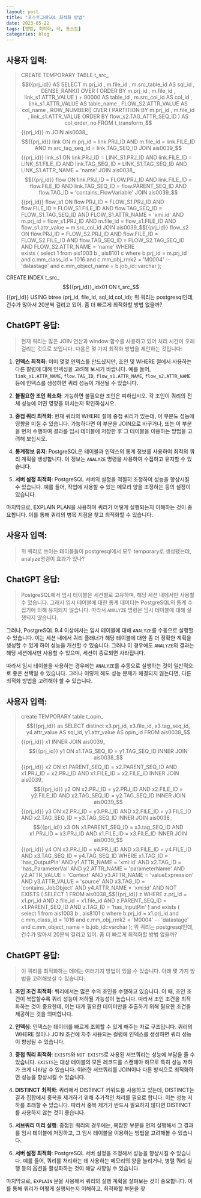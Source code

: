 ```yaml
---
layout: post
title: "포스트그레SQL 최적화 방법"
date: 2023-05-22
tags: [방법, 최적화, 레, 포스트]
categories: blog
---
```


## 사용자 입력:
> CREATE TEMPORARY TABLE t_src_$${{prj_id}} AS
SELECT
    m.prj_id
    , m.file_id
    , m.src_table_id AS sql_id
    , DENSE_RANK() OVER (
ORDER BY
    m.prj_id
    , m.file_id
    , link_s1.ATTR_VALUE
) + 90000 AS table_id
    , m.src_col_id AS col_id
    , link_s1.ATTR_VALUE AS table_name
    , FLOW_S2.ATTR_VALUE AS col_name
    , ROW_NUMBER() OVER (
    PARTITION BY m.prj_id
    , m.file_id
    , link_s1.ATTR_VALUE
ORDER BY
    flow_s2.TAG_ATTR_SEQ_ID
) AS col_order_no
FROM
    t_transform_$${{prj_id}} m
JOIN ais0038_$${{prj_id}} link ON
    m.prj_id = link.PRJ_ID
    AND m.file_id = link.FILE_ID
    AND m.src_tag_seq_id = link.TAG_SEQ_ID
JOIN ais0039_$${{prj_id}} link_s1 ON
    link.PRJ_ID = LINK_S1.PRJ_ID
    AND link.FILE_ID = LINK_S1.FILE_ID
    AND link.TAG_SEQ_ID = LINK_S1.TAG_SEQ_ID
    AND LINK_S1.ATTR_NAME = 'name'
JOIN ais0038_$${{prj_id}} flow ON
    link.PRJ_ID = FLOW.PRJ_ID
    AND link.FILE_ID = flow.FILE_ID
    AND link.TAG_SEQ_ID = flow.PARENT_SEQ_ID
    AND flow.TAG_ID = 'contains_FlowVariable'
JOIN ais0039_$${{prj_id}} flow_s1 ON
    flow.PRJ_ID = FLOW_S1.PRJ_ID
    AND flow.FILE_ID = FLOW_S1.FILE_ID
    AND flow.TAG_SEQ_ID = FLOW_S1.TAG_SEQ_ID
    AND FLOW_S1.ATTR_NAME = 'xmi:id'
    AND m.prj_id = flow_s1.PRJ_ID
    AND m.file_id = flow_s1.FILE_ID
    AND flow_s1.attr_value = m.src_col_id
JOIN ais0039_$${{prj_id}} flow_s2 ON
    flow.PRJ_ID = FLOW_S2.PRJ_ID
    AND flow.FILE_ID = FLOW_S2.FILE_ID
    AND flow.TAG_SEQ_ID = FLOW_S2.TAG_SEQ_ID
    AND FLOW_S2.ATTR_NAME = 'name'
WHERE 	
exists (
		select
							1
		from
			  ais1003 b
			, ais8101 c
		where
			b.prj_id = m.prj_id
			and c.mm_class_id = 1016
			and c.mm_obj_rmk2 = 'M0004'
			-- 'datastage'
			and c.mm_object_name = b.job_id::varchar
	);      

CREATE INDEX t_src_$${{prj_id}}_idx01 ON t_src_$${{prj_id}} USING btree (prj_id, file_id, sql_id,col_id);
위 쿼리는 postgresql인데, 건수가 많아서 20분씩 걸리고 있어. 좀 더 빠르게 최적화할 방법 없을까?

## ChatGPT 응답:
> 현재 쿼리는 많은 JOIN 연산과 window 함수를 사용하고 있어 처리 시간이 오래 걸리는 것으로 보입니다. 다음은 몇 가지 최적화 방법을 제안하는 것입니다:

1. **인덱스 최적화**: 이미 몇몇 인덱스를 만드셨지만, 조인 및 WHERE 절에서 사용하는 다른 칼럼에 대해 인덱싱을 고려해 보시기 바랍니다. 예를 들어, `link_s1.ATTR_NAME`, `flow.TAG_ID`, `flow_s1.ATTR_NAME`, `flow_s2.ATTR_NAME` 등에 인덱스를 생성하면 쿼리 성능이 개선될 수 있습니다.

2. **불필요한 조인 최소화**: 가능하면 불필요한 조인은 피하십시오. 각 조인이 쿼리의 전체 성능에 어떤 영향을 미치는지 확인하십시오.

3. **중첩 쿼리 최적화**: 현재 쿼리의 WHERE 절에 중첩 쿼리가 있는데, 이 부분도 성능에 영향을 미칠 수 있습니다. 가능하다면 이 부분을 JOIN으로 바꾸거나, 또는 이 부분을 먼저 수행하여 결과를 임시 테이블에 저장한 후 그 테이블을 이용하는 방법을 고려해 보십시오.

4. **통계정보 유지**: PostgreSQL은 테이블과 인덱스의 통계 정보를 사용하여 최적의 쿼리 계획을 생성합니다. 이 정보는 `ANALYZE` 명령을 사용하여 수집하고 유지할 수 있습니다.

5. **서버 설정 최적화**: PostgreSQL 서버의 설정을 적절히 조정하여 성능을 향상시킬 수 있습니다. 예를 들어, 작업에 사용할 수 있는 메모리 양을 조정하는 등의 설정이 있습니다.

마지막으로, EXPLAIN PLAN을 사용하여 쿼리가 어떻게 실행되는지 이해하는 것이 중요합니다. 이를 통해 쿼리의 병목 지점을 찾고 최적화할 수 있습니다.

## 사용자 입력:
> 위 쿼리로 쓰이는 테이블들이 postgresql에서 모두 temporary로 생성됐는데, analyze명령이 효과가 있나?

## ChatGPT 응답:
> PostgreSQL에서 임시 테이블은 세션별로 고유하며, 해당 세션 내에서만 사용할 수 있습니다. 그래서 임시 테이블에 대한 통계 데이터는 PostgreSQL의 통계 수집기에 의해 유지되지 않습니다. 따라서 `ANALYZE` 명령은 임시 테이블에 대해 실행되지 않습니다.

그러나, PostgreSQL 9.4 이상에서는 임시 테이블에 대해 `ANALYZE`를 수동으로 실행할 수 있습니다. 이는 세션 내에서 쿼리 플래너가 해당 테이블에 대한 좀 더 정확한 계획을 생성할 수 있게 하여 성능을 개선할 수 있습니다. 그러나 이 경우에도 `ANALYZE`의 결과는 해당 세션에서만 사용할 수 있으며, 세션이 종료되면 사라집니다.

따라서 임시 테이블을 사용하는 경우에는 `ANALYZE`를 수동으로 실행하는 것이 일반적으로 좋은 선택일 수 있습니다. 그러나 이렇게 해도 성능 문제가 해결되지 않는다면, 다른 최적화 방법을 고려해야 할 수 있습니다.

## 사용자 입력:
> create TEMPORARY table t_opin_$${{prj_id}} as
SELECT  
    distinct
    x3.prj_id, 
    x3.file_id, 
    x3.tag_seq_id,
    y4.attr_value AS sql_id, 
    y1.attr_value AS opin_id
FROM ais0038_$${{prj_id}} x1 
INNER JOIN ais0039_$${{prj_id}} y1 ON x1.TAG_SEQ_ID = y1.TAG_SEQ_ID
INNER JOIN ais0038_$${{prj_id}} x2 ON x1.PARENT_SEQ_ID = x2.PARENT_SEQ_ID AND x1.PRJ_ID = x2.PRJ_ID AND x1.FILE_ID = x2.FILE_ID
INNER JOIN ais0039_$${{prj_id}} y2 ON x2.PRJ_ID = y2.PRJ_ID AND x2.FILE_ID = y2.FILE_ID AND x2.TAG_SEQ_ID = y2.TAG_SEQ_ID
INNER JOIN ais0039_$${{prj_id}} y3 ON x2.PRJ_ID = y3.PRJ_ID AND x2.FILE_ID = y3.FILE_ID AND x2.TAG_SEQ_ID = y3.TAG_SEQ_ID
INNER JOIN ais0038_$${{prj_id}} x3 ON x1.PARENT_SEQ_ID = x3.tag_SEQ_ID AND x1.PRJ_ID = x3.PRJ_ID AND x1.FILE_ID = x3.FILE_ID
INNER JOIN ais0039_$${{prj_id}} y4 ON x3.PRJ_ID = y4.PRJ_ID AND x3.FILE_ID = y4.FILE_ID AND x3.TAG_SEQ_ID = y4.TAG_SEQ_ID
WHERE 
    x1.TAG_ID = 'has_OutputPin' 
    AND y1.ATTR_NAME = 'xmi:id' 
    AND x2.TAG_ID = 'has_ParameterVal' 
    AND y2.ATTR_NAME = 'parameterName' 
    AND y2.ATTR_VALUE = 'Context' 
    AND y3.ATTR_NAME = 'valueExpression' 
    AND y3.ATTR_VALUE = 'source' 
    AND x3.TAG_ID = 'contains_JobObject' 
    AND y4.ATTR_NAME = 'xmi:id' 
    AND NOT EXISTS (
        SELECT 1 
        FROM ais0038_$${{prj_id}} z 
        WHERE z.prj_id = x1.prj_id AND z.file_id = x1.file_id AND z.PARENT_SEQ_ID = x1.PARENT_SEQ_ID AND z.TAG_ID = 'has_InputPin'
    )
	and exists (
		select
							1
		from
			  ais1003 b
			, ais8101 c
		where
			b.prj_id = x1.prj_id
			and c.mm_class_id = 1016
			and c.mm_obj_rmk2 = 'M0004'
			-- 'datastage'
			and c.mm_object_name = b.job_id::varchar
	);    위 쿼리는 postgresql인데, 건수가 많아서 20분씩 걸리고 있어. 좀 더 빠르게 최적화할 방법 없을까?

## ChatGPT 응답:
> 이 쿼리를 최적화하는 데에는 여러가지 방법이 있을 수 있습니다. 아래 몇 가지 방법을 고려해보실 수 있습니다:

1. **조인 조건 최적화**: 쿼리에서는 많은 수의 조인을 수행하고 있습니다. 이 때, 조인 조건이 복잡할수록 쿼리 성능이 저하될 가능성이 높습니다. 따라서 조인 조건을 최적화하는 것이 중요한데, 이는 대개 필요한 데이터만을 추출하기 위해 필요한 조건을 제공하는 것을 의미합니다.

2. **인덱싱**: 인덱스는 데이터를 빠르게 조회할 수 있게 해주는 자료 구조입니다. 쿼리의 WHERE 절이나 JOIN 조건에 자주 사용되는 컬럼에 인덱스를 생성하면 쿼리 성능이 향상될 수 있습니다. 

3. **중첩 쿼리 최적화**: `EXISTS`와 `NOT EXISTS`로 사용된 서브쿼리는 성능에 부담을 줄 수 있습니다. `EXISTS`는 대상 테이블의 모든 레코드를 스캔해야 하므로 특히 성능 저하가 크게 나타날 수 있습니다. 이러한 서브쿼리를 JOIN이나 다른 방식으로 최적화하면 성능을 향상시킬 수 있습니다.

4. **DISTINCT 최적화**: 쿼리에서 DISTINCT 키워드를 사용하고 있는데, DISTINCT는 결과 집합에서 중복을 제거하기 위해 추가적인 처리를 필요로 합니다. 이는 성능 저하를 초래할 수 있습니다. 따라서 중복 제거가 반드시 필요하지 않다면 DISTINCT를 사용하지 않는 것이 좋습니다.

5. **서브쿼리 미리 실행**: 중첩된 쿼리의 경우에는, 복잡한 부분을 먼저 실행해서 그 결과를 임시 테이블에 저장하고, 그 임시 테이블을 이용하는 방법을 고려해볼 수 있습니다.

6. **서버 설정 최적화**: PostgreSQL 서버 설정을 조정해서 성능을 향상시킬 수 있습니다. 예를 들어, 쿼리를 처리하는 데 사용하는 메모리의 양을 늘리거나, 병렬 쿼리 실행 등의 옵션을 활성화하는 것이 해당 사항일 수 있습니다.

마지막으로, `EXPLAIN` 문을 사용해서 쿼리의 실행 계획을 살펴보는 것이 중요합니다. 이를 통해 쿼리가 어떻게 실행되는지 이해하고, 최적화할 부분을 찾

